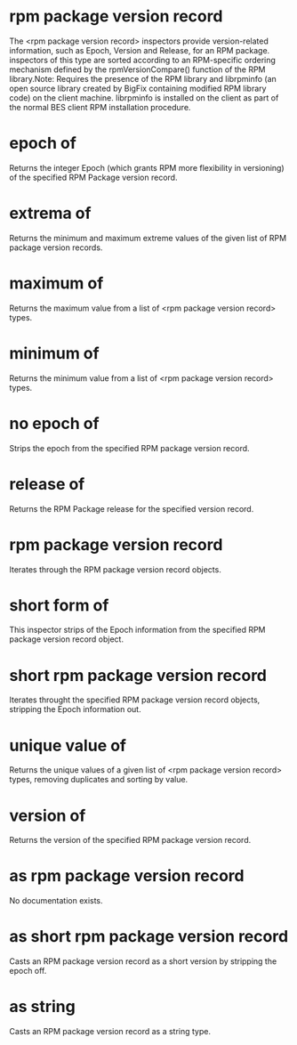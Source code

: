 # rpm package version record

The &lt;rpm package version record&gt; inspectors provide version-related information, such as Epoch, Version and Release, for an RPM package. inspectors of this type are sorted according to an RPM-specific ordering mechanism defined by the rpmVersionCompare() function of the RPM library.Note: Requires the presence of the RPM library and librpminfo (an open source library created by BigFix containing modified RPM library code) on the client machine. librpminfo is installed on the client as part of the normal BES client RPM installation procedure.

# epoch of <rpm package version record>

Returns the integer Epoch (which grants RPM more flexibility in versioning) of the specified RPM Package version record.

# extrema of <rpm package version record>

Returns the minimum and maximum extreme values of the given list of RPM package version records.

# maximum of <rpm package version record>

Returns the maximum value from a list of &lt;rpm package version record&gt; types.

# minimum of <rpm package version record>

Returns the minimum value from a list of &lt;rpm package version record&gt; types.

# no epoch of <rpm package version record>

Strips the epoch from the specified RPM package version record.

# release of <rpm package version record>

Returns the RPM Package release for the specified version record.

# rpm package version record <rpm package version record>

Iterates through the RPM package version record objects.

# short form of <rpm package version record>

This inspector strips of the Epoch information from the specified RPM package version record object.

# short rpm package version record <rpm package version record>

Iterates throught the specified RPM package version record objects, stripping the Epoch information out.

# unique value of <rpm package version record>

Returns the unique values of a given list of &lt;rpm package version record&gt; types, removing duplicates and sorting by value.

# version of <rpm package version record>

Returns the version of the specified RPM package version record.

# <rpm package version record> as rpm package version record

No documentation exists.

# <rpm package version record> as short rpm package version record

Casts an RPM package version record as a short version by stripping the epoch off.

# <rpm package version record> as string

Casts an RPM package version record as a string type.
